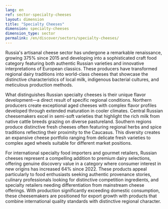 ```yaml
---
lang: en
ref: sector-specialty-cheeses
layout: dimension
title: "Specialty Cheeses"
dimension: specialty-cheeses
dimension_type: sector
permalink: /en/discover/sectors/specialty-cheeses/
---
```


Russia's artisanal cheese sector has undergone a remarkable renaissance, growing 375% since 2015 and developing into a sophisticated craft food category featuring both authentic Russian varieties and innovative interpretations of European classics. These producers have transformed regional dairy traditions into world-class cheeses that showcase the distinctive characteristics of local milk, indigenous bacterial cultures, and meticulous production methods.

What distinguishes Russian specialty cheeses is their unique flavor development—a direct result of specific regional conditions. Northern producers create exceptional aged cheeses with complex flavor profiles developed through extended maturation in cooler climates. Central Russian cheesemakers excel in semi-soft varieties that highlight the rich milk from native cattle breeds grazing on diverse pastureland. Southern regions produce distinctive fresh cheeses often featuring regional herbs and spice traditions reflecting their proximity to the Caucasus. This diversity creates an expansive cheese portfolio ranging from delicate fresh varieties to complex aged wheels suitable for different market positions.

For international specialty food importers and gourmet retailers, Russian cheeses represent a compelling addition to premium dairy selections, offering genuine discovery value in a category where consumer interest in new origins has increased 64% since 2022. These products appeal particularly to food enthusiasts seeking authentic provenance stories, culinary professionals looking for distinctive competition ingredients, and specialty retailers needing differentiation from mainstream cheese offerings. With production significantly exceeding domestic consumption, these cheesemakers are positioned for export growth with products that combine international quality standards with distinctive regional character.
